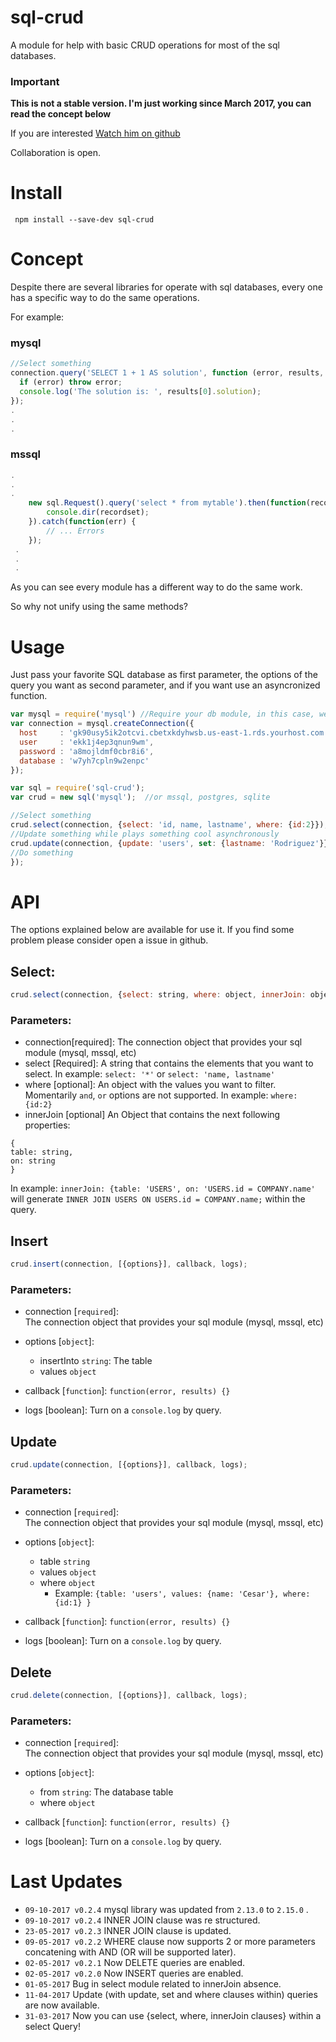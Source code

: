 # sql-crud    
A module for help with basic CRUD operations for most of the sql databases.
    

### Important    

**This is not a stable version. I'm just working since March 2017, you can read the concept below**    

If you are interested [Watch him on github](https://github.com/cesarodriguez4/sql-crud)      
  
Collaboration is open.

# Install
`` npm install --save-dev sql-crud``

# Concept
Despite there are several libraries for operate with sql databases, every one has a specific way to do the same operations.    

For example:

### mysql
```javascript 
//Select something
connection.query('SELECT 1 + 1 AS solution', function (error, results, fields) {
  if (error) throw error;
  console.log('The solution is: ', results[0].solution);
});
.
.
.

```

### mssql
```javascript
.
.
.
    new sql.Request().query('select * from mytable').then(function(recordset) {
        console.dir(recordset);
    }).catch(function(err) {
        // ... Errors
    });
 .
 .
 .

```
As you can see every module has a different way to do the same work.    

So why not unify using the same methods?

# Usage
Just pass your favorite SQL database as first parameter, the options of the query you want as second parameter, and if you want use an asyncronized  function.

```javascript
var mysql = require('mysql') //Require your db module, in this case, we're using mysql.
var connection = mysql.createConnection({
  host     : 'gk90usy5ik2otcvi.cbetxkdyhwsb.us-east-1.rds.yourhost.com',
  user     : 'ekk1j4ep3qnun9wm',
  password : 'a8mojldmf0cbr8i6',
  database : 'w7yh7cpln9w2enpc'
});

var sql = require('sql-crud');
var crud = new sql('mysql');  //or mssql, postgres, sqlite

//Select something
crud.select(connection, {select: 'id, name, lastname', where: {id:2}});
//Update something while plays something cool asynchronously
crud.update(connection, {update: 'users', set: {lastname: 'Rodriguez'}}, function(error, results) {
//Do something
});

```
# API
The options explained below are available for use it. If you find some problem please consider open a issue in github.
## Select:
```javascript
crud.select(connection, {select: string, where: object, innerJoin: object}, callback, logs );
```
### Parameters:
- connection[required]:
The connection object that provides your sql module (mysql, mssql, etc)
- select [Required]: 
A string that contains the elements that you want to select.
In example:
``select: '*'`` or ``select: 'name, lastname'``
- where [optional]:
An object with the values you want to filter. Momentarily `and`, `or` options are not supported.
In example:
``where: {id:2}``
- innerJoin [optional]
An Object that contains the next following properties:
```
{
table: string, 
on: string
}
```
In example: 
``innerJoin: {table: 'USERS', on: 'USERS.id = COMPANY.name'``    
will generate ``INNER JOIN USERS ON USERS.id = COMPANY.name;`` within the query.


## Insert
```javascript
crud.insert(connection, [{options}], callback, logs);
```

### Parameters:
 - connection [``required``]:    
The connection object that provides your sql module (mysql, mssql, etc)
- options [``object``]:
  - insertInto ``string``: The table
  - values ``object`` 
   
- callback [``function``]: ``function(error, results) {}`` 
- logs [boolean]: Turn on a ``console.log`` by query.

## Update
```javascript
crud.update(connection, [{options}], callback, logs);
```

### Parameters:
 - connection [``required``]:    
The connection object that provides your sql module (mysql, mssql, etc)
- options [``object``]:
  - table ``string``
  - values ``object`` 
  - where ``object`` 
    - Example: `` {table: 'users', values: {name: 'Cesar'}, where: {id:1} } ``
   
- callback [``function``]: ``function(error, results) {}`` 
- logs [boolean]: Turn on a ``console.log`` by query.

## Delete
```javascript
crud.delete(connection, [{options}], callback, logs);
```

### Parameters:
 - connection [``required``]:    
The connection object that provides your sql module (mysql, mssql, etc)
- options [``object``]:
  - from ``string``: The database table
  - where ``object`` 
   
- callback [``function``]: ``function(error, results) {}`` 
- logs [boolean]: Turn on a ``console.log`` by query.

# Last Updates
- ``09-10-2017 v0.2.4`` mysql library was updated from ``2.13.0`` to ``2.15.0`` . 
- ``09-10-2017 v0.2.4`` INNER JOIN clause was re structured. 
- ``23-05-2017 v0.2.3`` INNER JOIN clause is updated.
- ``09-05-2017 v0.2.2`` WHERE clause now supports 2 or more parameters concatening with AND (OR will be supported later).
- ``02-05-2017 v0.2.1`` Now DELETE queries are enabled.
- ``02-05-2017 v0.2.0`` Now INSERT queries are enabled.
- ``01-05-2017`` Bug in select module related to innerJoin absence.
- ``11-04-2017`` Update  (with update, set and where clauses within) queries are now available.    
- ``31-03-2017`` Now you can use {select, where, innerJoin clauses} within a select Query!    
